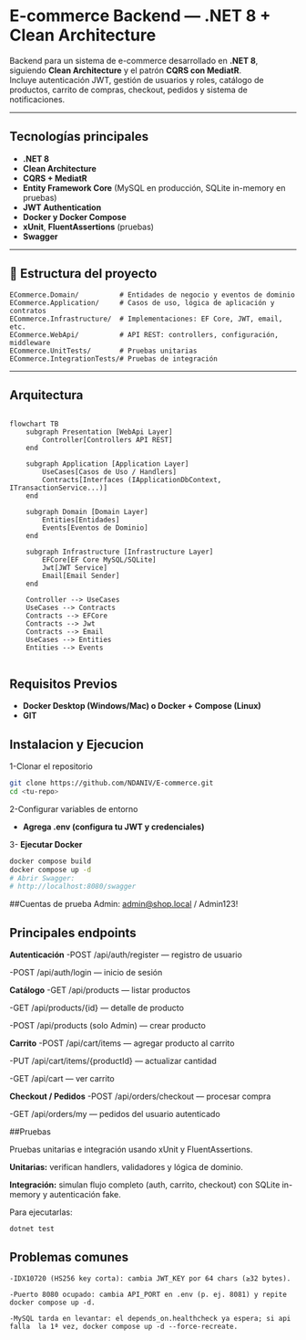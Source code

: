 # E-commerce Backend — .NET 8 + Clean Architecture

Backend para un sistema de e-commerce desarrollado en **.NET 8**, siguiendo **Clean Architecture** y el patrón **CQRS con MediatR**.  
Incluye autenticación JWT, gestión de usuarios y roles, catálogo de productos, carrito de compras, checkout, pedidos y sistema de notificaciones.

---

##  Tecnologías principales
- **.NET 8**
- **Clean Architecture**
- **CQRS + MediatR**
- **Entity Framework Core** (MySQL en producción, SQLite in-memory en pruebas)
- **JWT Authentication**
- **Docker y Docker Compose**
- **xUnit**, **FluentAssertions** (pruebas)
- **Swagger**

---

## 📂 Estructura del proyecto

```text
ECommerce.Domain/          # Entidades de negocio y eventos de dominio
ECommerce.Application/     # Casos de uso, lógica de aplicación y contratos
ECommerce.Infrastructure/  # Implementaciones: EF Core, JWT, email, etc.
ECommerce.WebApi/          # API REST: controllers, configuración, middleware
ECommerce.UnitTests/       # Pruebas unitarias
ECommerce.IntegrationTests/# Pruebas de integración
```

---

## Arquitectura

```mermaid

flowchart TB
    subgraph Presentation [WebApi Layer]
        Controller[Controllers API REST]
    end

    subgraph Application [Application Layer]
        UseCases[Casos de Uso / Handlers]
        Contracts[Interfaces (IApplicationDbContext, ITransactionService...)]
    end

    subgraph Domain [Domain Layer]
        Entities[Entidades]
        Events[Eventos de Dominio]
    end

    subgraph Infrastructure [Infrastructure Layer]
        EFCore[EF Core MySQL/SQLite]
        Jwt[JWT Service]
        Email[Email Sender]
    end

    Controller --> UseCases
    UseCases --> Contracts
    Contracts --> EFCore
    Contracts --> Jwt
    Contracts --> Email
    UseCases --> Entities
    Entities --> Events
 
```
## Requisitos Previos 
- **Docker Desktop (Windows/Mac) o Docker + Compose (Linux)**
- **GIT**

## Instalacion y Ejecucion

1-Clonar el repositorio
```bash
git clone https://github.com/NDANIV/E-commerce.git
cd <tu-repo>
```
2-Configurar variables de entorno
- **Agrega .env (configura tu JWT y credenciales)**

3- **Ejecutar Docker**
```bash        
docker compose build
docker compose up -d
# Abrir Swagger:
# http://localhost:8080/swagger
```

##Cuentas de prueba 
    Admin: admin@shop.local / Admin123!

## Principales endpoints
**Autenticación**
-POST /api/auth/register — registro de usuario

-POST /api/auth/login — inicio de sesión

**Catálogo**
-GET /api/products — listar productos

-GET /api/products/{id} — detalle de producto

-POST /api/products (solo Admin) — crear producto

**Carrito**
-POST /api/cart/items — agregar producto al carrito

-PUT /api/cart/items/{productId} — actualizar cantidad

-GET /api/cart — ver carrito

**Checkout / Pedidos**
-POST /api/orders/checkout — procesar compra

-GET /api/orders/my — pedidos del usuario autenticado

##Pruebas

Pruebas unitarias e integración usando xUnit y FluentAssertions.

**Unitarias:** verifican handlers, validadores y lógica de dominio.

**Integración:** simulan flujo completo (auth, carrito, checkout) con SQLite in-memory y autenticación fake.

Para ejecutarlas:

```bash
dotnet test
```

## Problemas comunes 

    -IDX10720 (HS256 key corta): cambia JWT_KEY por 64 chars (≥32 bytes).

    -Puerto 8080 ocupado: cambia API_PORT en .env (p. ej. 8081) y repite docker compose up -d.

    -MySQL tarda en levantar: el depends_on.healthcheck ya espera; si api falla  la 1ª vez, docker compose up -d --force-recreate.